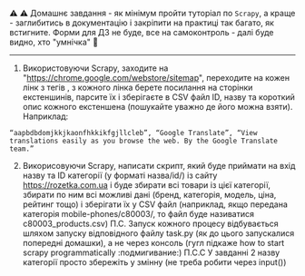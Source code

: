 ⚠ ⚠ Домашнє завдання - як мінімум пройти туторіал по `Scrapy`, а краще - заглибитись в 
документацію і закріпити на практиці так багато, як встигните. Форми для ДЗ не буде, все на 
самоконтроль - далі буде видно, хто "умнічка" 👻

***
1. Використовуючи Scrapy, заходите на "https://chrome.google.com/webstore/sitemap", переходите на кожен лінк з тегів <loc>, з кожного лінка берете посилання на сторінки екстеншинів, парсите їх і зберігаєте в CSV файл ID, назву та короткий опис кожного екстеншена (пошукайте уважно де його можна взяти).
Наприклад:
``` csv
“aapbdbdomjkkjkaonfhkkikfgjllcleb”, “Google Translate”, “View translations easily as you browse the web. By the Google Translate team.”
```
2. Викорисовуючи Scrapy, написати скрипт, який буде приймати на вхід назву та ID категорії (у форматі назва/id/) із сайту https://rozetka.com.ua і буде збирати всі товари із цієї категорії, збирати по ним всі можливі дані (бренд, категорія, модель, ціна, рейтинг тощо) і зберігати їх у CSV файл (наприклад, якщо передана категорія mobile-phones/c80003/, то файл буде називатися c80003_products.csv)
П.С. Запуск кожного процесу відбувається шляхом запуску відповідного файлу task.py (як до цього запускалися попередні домашки), а не через консоль (гугл підкаже how to start scrapy programmatically :подмигивание:)
П.С.С У завданні 2 назву категорії просто збережіть у змінну (не треба робити через input())